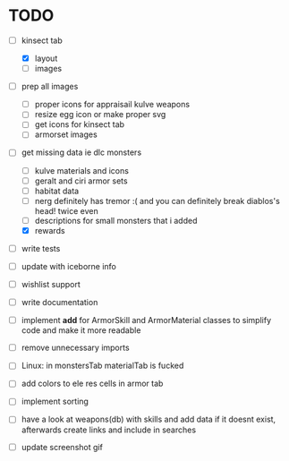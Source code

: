 # TODO

- [ ] kinsect tab
  - [x] layout
  - [ ] images
- [ ] prep all images
  - [ ] proper icons for appraisail kulve weapons
  - [ ] resize egg icon or make proper svg
  - [ ] get icons for kinsect tab
  - [ ] armorset images
- [ ] get missing data ie dlc monsters
  - [ ] kulve materials and icons
  - [ ] geralt and ciri armor sets
  - [ ] habitat data
  - [ ] nerg definitely has tremor :( and you can definitely break diablos's head! twice even
  - [ ] descriptions for small monsters that i added
  - [x] rewards
- [ ] write tests
- [ ] update with iceborne info
- [ ] wishlist support
- [ ] write documentation
- [ ] implement __add__ for ArmorSkill and ArmorMaterial classes to simplify code and make it more readable
- [ ] remove unnecessary imports
- [ ] Linux: in monstersTab materialTab is fucked
- [ ] add colors to ele res cells in armor tab
- [ ] implement sorting
- [ ] have a look at weapons(db) with skills and add data if it doesnt exist, afterwards create links and include in searches
- [ ] update screenshot gif
  
